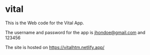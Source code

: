 # vital

This is the Web code for the Vital App.

The username and password for the app is jhondoe@gmail.com and 123456

The site is hosted on https://vitalhtm.netlify.app/


